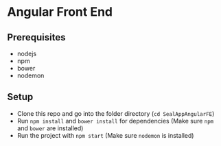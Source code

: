 # Angular Front End

## Prerequisites
- nodejs
- npm
- bower
- nodemon

## Setup
- Clone this repo and go into the folder directory (`cd SealAppAngularFE`)
- Run `npm install` and `bower install` for dependencies (Make sure `npm` and `bower` are installed)
- Run the project with `npm start` (Make sure `nodemon` is installed)
